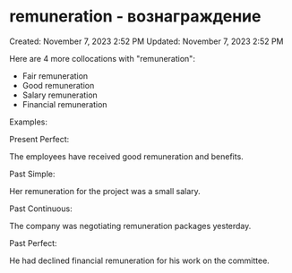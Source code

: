 # remuneration - вознаграждение

Created: November 7, 2023 2:52 PM
Updated: November 7, 2023 2:52 PM

Here are 4 more collocations with "remuneration":

- Fair remuneration
- Good remuneration
- Salary remuneration
- Financial remuneration

Examples:

Present Perfect:

The employees have received good remuneration and benefits.

Past Simple:

Her remuneration for the project was a small salary.

Past Continuous:

The company was negotiating remuneration packages yesterday.

Past Perfect:

He had declined financial remuneration for his work on the committee.